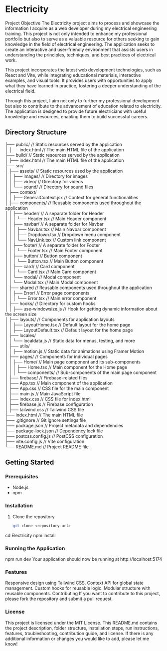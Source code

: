 # Electricity

Project Objective
The Electricity project aims to process and showcase the information I acquire as a web developer during my electrical engineering training. This project is not only intended to enhance my professional portfolio but also to serve as a valuable resource for others seeking to gain knowledge in the field of electrical engineering. The application seeks to create an interactive and user-friendly environment that assists users in understanding the principles, techniques, and best practices of electrical work.

This project incorporates the latest web development technologies, such as React and Vite, while integrating educational materials, interactive examples, and visual tools. It provides users with opportunities to apply what they have learned in practice, fostering a deeper understanding of the electrical field.

Through this project, I aim not only to further my professional development but also to contribute to the advancement of education related to electricity. The application is designed to provide future electricians with useful knowledge and resources, enabling them to build successful careers.

## Directory Structure

├── public/ // Static resources served by the application <br>
│   ├── index.html // The main HTML file of the application <br>
├── build/ // Static resources served by the application <br>
│   ├── index.html // The main HTML file of the application <br>
├── src/ <br>
│   ├── assets/ // Static resources used by the application <br>
│   │   ├── images/ // Directory for images <br>
│   │   ├── video/ // Directory for videos <br>
│   │   └── sound/ // Directory for sound files <br>
│   ├── context/ <br>
│   │   ├── GeneralContext.jsx // Context for general functionalities <br>
│   ├── components/                    // Reusable components used throughout the application <br>
│   │   ├── header/                    // A separate folder for Header <br>
│   │   │   └── Header.tsx              // Main Header component <br>
│   │   ├── navbar/                    // A separate folder for Navbar <br>
│   │   │   ├── Navbar.tsx              // Main Navbar component <br>
│   │   │   ├── Dropdown.tsx            // Dropdown menu component <br>
│   │   │   └── NavLink.tsx             // Custom link component <br>
│   │   ├── footer/                     // A separate folder for Footer <br>
│   │   │   └── Footer.tsx              // Main Footer component <br>
│   │   ├── button/                     // Button component <br>
│   │   │   └── Button.tsx              // Main Button component <br>
│   │   ├── card/                       // Card component <br>
│   │   │   └── Card.tsx                // Main Card component <br>
│   │   └── modal/                      // Modal component <br>
│   │       └── Modal.tsx               // Main Modal component <br>
│   ├── shared // Reusable components used throughout the application <br>
│   │   ├── Error/ // Error page components <br>
│   │   │   └── Error.tsx // Main error component <br>
│   ├── hooks/ // Directory for custom hooks <br>
│   │   ├── use-windowsize.js // Hook for getting dynamic information about the screen size <br>
│   ├── layouts/ // Components for application layouts <br>
│   │   ├── LayoutHome.tsx // Default layout for the home page <br>
│   │   ├── LayoutDefault.tsx // Default layout for the home page <br>
│   ├── locales/ <br>
│   │   └── localdata.js // Static data for menus, testing, and more <br>
│   ├── utils/ <br>
│   │   ├── motion.js // Static data for animations using Framer Motion <br>
│   ├── pages/ // Components for individual pages <br>
│   │   ├── Home/ // Main page component and its sub-components <br>
│   │   │   ├── Home.tsx // Main component for the Home page <br>
│   │   │   └── components/ // Sub-components of the main page component <br>
│   ├── firebase/ // Firebase-related files <br>
│   ├── App.tsx // Main component of the application <br>
│   ├── App.css // CSS file for the main component <br>
│   ├── main.js // Main JavaScript file <br>
│   ├── index.css // CSS file for index.html <br>
│   ├── firebase.js // Firebase configuration <br>
│   ├── tailwind.css // Tailwind CSS file <br>
├── index.html // The main HTML file <br>
├── .gitignore // Git ignore settings file <br>
├── package.json // Project metadata and dependencies <br>
├── package-lock.json // Dependency lock file <br>
├── postcss.config.js // PostCSS configuration <br>
├── vite.config.js // Vite configuration <br>
└── README.md // Project README file <br>

## Getting Started

### Prerequisites

- Node.js
- npm 

### Installation

1. Clone the repository
   ```bash
   git clone <repository-url>

cd Electricity
npm install

### Running the Application
npm run dev
Your application should now be running at http://localhost:5174


### Features
Responsive design using Tailwind CSS.
Context API for global state management.
Custom hooks for reusable logic.
Modular structure with reusable components.
Contributing
If you want to contribute to this project, please fork the repository and submit a pull request.

### License
This project is licensed under the MIT License.
This README.md contains the project description, folder structure, installation steps, run instructions, features, troubleshooting, contribution guide, and license. If there is any additional information or changes you would like to add, please let me know!